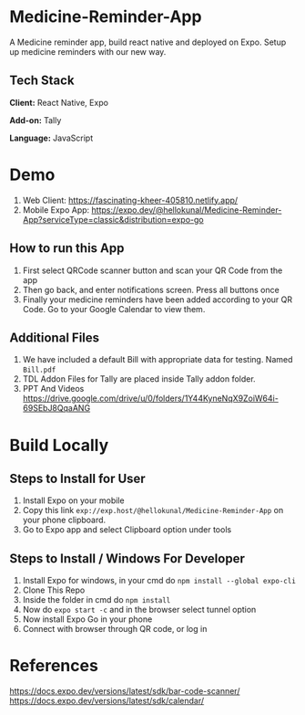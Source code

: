 # Medicine-Reminder-App

A Medicine reminder app, build react native and deployed on Expo. Setup up medicine reminders with our new way.

## Tech Stack

**Client:** React Native, Expo

**Add-on:** Tally

**Language:** JavaScript
  
# Demo
1. Web Client: https://fascinating-kheer-405810.netlify.app/
2. Mobile Expo App: https://expo.dev/@hellokunal/Medicine-Reminder-App?serviceType=classic&distribution=expo-go

## How to run this App
1. First select QRCode scanner button and scan your QR Code from the app
2. Then go back, and enter notifications screen. Press all buttons once
3. Finally your medicine reminders have been added according to your QR Code. Go to your Google Calendar to view them.

## Additional Files
1. We have included a default Bill with appropriate data for testing. Named ```Bill.pdf```
2. TDL Addon Files for Tally are placed inside Tally addon folder.
3. PPT And Videos https://drive.google.com/drive/u/0/folders/1Y44KyneNqX9ZoiW64i-69SEbJ8QqaANG

# Build Locally

## Steps to Install for User
1. Install Expo on your mobile
2. Copy this link ```exp://exp.host/@hellokunal/Medicine-Reminder-App``` on your phone clipboard.
3. Go to Expo app and select Clipboard option under tools

## Steps to Install / Windows For Developer
1. Install Expo for windows, in your cmd do ```npm install --global expo-cli```
2. Clone This Repo
3. Inside the folder in cmd do ```npm install```
4. Now do ```expo start -c``` and in the browser select tunnel option
5. Now install Expo Go in your phone
6. Connect with browser through QR code, or log in

# References
https://docs.expo.dev/versions/latest/sdk/bar-code-scanner/
https://docs.expo.dev/versions/latest/sdk/calendar/